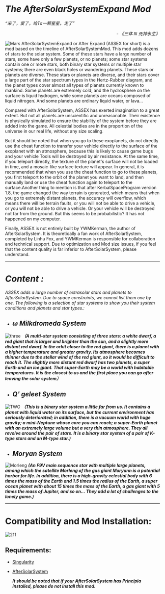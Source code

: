 # _The AfterSolarSystemExpand Mod_


_“来了，爱了，给Ta一颗星星，走了”_
_<p align="right">- 《三体 III 死神永生》 </p>_

![Mars](https://github.com/user-attachments/assets/bcb82aa6-28a4-4bd3-b5e7-69a6e772a9ab)
AfterSolarSystemExpand or After Expand (ASSEX for short) is a mod based on the timeline of AfterSolarSystemMod. This mod adds dozens of stars to the solar system. Some of these stars have a large number of stars, some have only a few planets, or no planets; some star systems contain one or more stars, both binary star systems or multiple star systems; there are even black holes or wandering planets. These stars or planets are diverse. These stars or planets are diverse, and their stars cover a large part of the star spectrum types in the Hertz-Rubber diagram, and the planet types cover almost all types of planets currently known to mankind. Some planets are extremely cold, and the hydrosphere on the surface is liquid hydrogen, while some planets are oceans composed of liquid nitrogen. And some planets are ordinary liquid water, or lava... 

Compared with AfterSolarSystem, ASSEX has exerted imagination to a great extent. But not all planets are unscientific and unreasonable. Their existence is physically simulated to ensure the stability of the system before they are added into the game. All celestial bodies are in the proportion of the universe in our real life, without any size scaling.

But it should be noted that when you go to these exoplanets, do not directly use the cheat function to transfer your vehicle directly to the surface of the exoplanet with an atmosphere, because this is likely to cause game bugs and your vehicle Tools will be destroyed by air resistance. At the same time, if you teleport directly, the texture of the planet's surface will not be loaded in time, and a mosaic-like surface texture will appear. In general, it is recommended that when you use the cheat function to go to these planets, you first teleport to the orbit of the planet you want to land, and then manually land or use the cheat function again to teleport to the surface.Another thing to mention is that after KerbalSpaceProgram version 1.8, the game changed the way terrain is generated, which means that when you go to extremely distant planets, the accuracy will overflow, which means there will be terrain faults, or you will not be able to drive a vehicle, or you will not be able to drive a vehicle. Or your vehicle will be destroyed not far from the ground. But this seems to be probabilistic? It has not happened on my computer.

Finally, ASSEX is not entirely built by YWMKerman, the author of AfterSolarSystem. It is theoretically a fan work of AfterSolarSystem, completed by Linhu Fox, and YWMKerman is responsible for collaboration and technical support. Due to optimization and Mod size issues, if you feel that the content quality is far inferior to AfterSolarSystem, please understand.

***

# _***Content :***_
_ASSEX adds a large number of extrasolar stars and planets to AfterSolarSystem. Due to space constraints, we cannot list them one by one. The following is a selection of star systems to show you their system conditions and planets and star types.:_


- ## ***ω Milkdromeda System***
![three](https://github.com/user-attachments/assets/48a24d4c-5d5d-46f6-99eb-d99f8e69fba7)
  _**（A multi-star system consisting of three stars: a white dwarf, a red giant that is larger and brighter than the sun, and a slightly more distant red dwarf. In the orbit closer to the red giant, there is a planet with a higher temperature and greater gravity. Its atmosphere becomes thinner due to the stellar wind of the red giant, so it would be difficult to reach it. The slightly more distant red dwarf has two planets, a super Earth and an ice giant. That super-Earth may be a world with habitable temperatures. It is the closest to us and the first place you can go after leaving the solar system）**_


  - ## ***Q' geleet System***
![TWO](https://github.com/user-attachments/assets/7f14685c-d051-478f-a1c6-7aaa8ad5184f)
  _**（This is a binary star system a little far from us. It contains a planet with liquid water on its surface, but the current environment has seriously deteriorated; in addition, there is a vacuum world with huge gravity; a mini-Neptune whose core you can reach; a super-Earth planet with an extremely large volume but a very thin atmosphere. They all revolve around the pair of stars. It is a binary star system of a pair of K-type stars and an M-type star.)**_

  
 - ## ***Moryan System***
![Morleng](https://github.com/user-attachments/assets/32739edf-b194-40b3-b299-fc5008fa4d7a)
_**(An F9V main sequence star with multiple large planets, among which the satellite Morleng of the gas giant Moryann is a potential harbor for life. In addition, there is a high-gravity celestial body with 6 times the mass of the Earth and 1.5 times the radius of the Earth, a super ocean planet with about 15 times the mass of the Earth, a gas giant with 5 times the mass of Jupiter, and so on... They add a lot of challenges to the lonely game.)**_


***
# Compatibility and  Mod Installation:
![211](https://github.com/user-attachments/assets/fbc4acc4-3dcb-4d46-94fd-dde88811002e)
## **Requirements:**
- [Singularity](https://github.com/LGhassen/Singularity/releases)
- [AfterSolarSystem](https://github.com/YWMKerman/AfterSolarSystem/releases)

  _**It should be noted that if your AfterSolarSystem has Principia installed, please do not install this mod.**_




